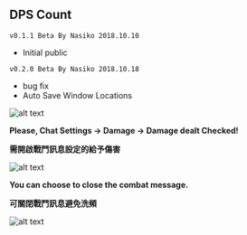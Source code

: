 ## DPS Count
`v0.1.1 Beta By Nasiko 2018.10.10` 
* Initial public

`v0.2.0 Beta By Nasiko 2018.10.18`
* bug fix
* Auto Save Window Locations

![alt text](https://i.imgur.com/Ih0oFoj.png)

**Please, Chat Settings → Damage → Damage dealt Checked!**

**需開啟戰鬥訊息設定的給予傷害**

![alt text](https://i.imgur.com/CaKPRxN.png)

**You can choose to close the combat message.**

**可關閉戰鬥訊息避免洗頻**

![alt text](https://i.imgur.com/rAgGaOx.png)
